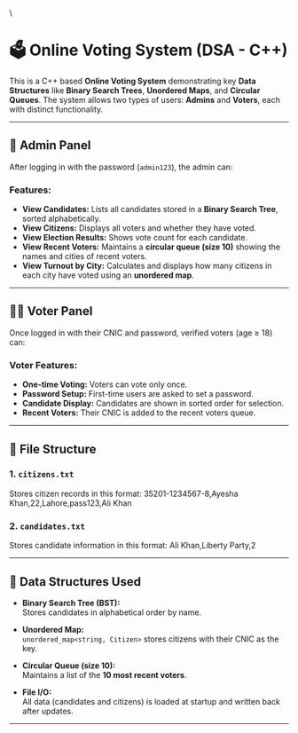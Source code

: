 \
# 🗳️ Online Voting System (DSA - C++)

This is a C++ based **Online Voting System** demonstrating key **Data Structures** like **Binary Search Trees**, **Unordered Maps**, and **Circular Queues**. The system allows two types of users: **Admins** and **Voters**, each with distinct functionality.

---

## 🔐 Admin Panel

After logging in with the password (`admin123`), the admin can:

### Features:

- **View Candidates:** Lists all candidates stored in a **Binary Search Tree**, sorted alphabetically.
- **View Citizens:** Displays all voters and whether they have voted.
- **View Election Results:** Shows vote count for each candidate.
- **View Recent Voters:** Maintains a **circular queue (size 10)** showing the names and cities of recent voters.
- **View Turnout by City:** Calculates and displays how many citizens in each city have voted using an **unordered map**.

---

## 🧑‍💻 Voter Panel

Once logged in with their CNIC and password, verified voters (age ≥ 18) can:


### Voter Features:

- **One-time Voting:** Voters can vote only once.
- **Password Setup:** First-time users are asked to set a password.
- **Candidate Display:** Candidates are shown in sorted order for selection.
- **Recent Voters:** Their CNIC is added to the recent voters queue.

---

## 📁 File Structure

### 1. `citizens.txt`  
Stores citizen records in this format:
35201-1234567-8,Ayesha Khan,22,Lahore,pass123,Ali Khan


### 2. `candidates.txt`  
Stores candidate information in this format:
Ali Khan,Liberty Party,2

---

## 🧠 Data Structures Used

- **Binary Search Tree (BST):**  
  Stores candidates in alphabetical order by name.

- **Unordered Map:**  
  `unordered_map<string, Citizen>` stores citizens with their CNIC as the key.

- **Circular Queue (size 10):**  
  Maintains a list of the **10 most recent voters**.

- **File I/O:**  
  All data (candidates and citizens) is loaded at startup and written back after updates.

---



